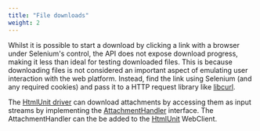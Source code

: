 ```yaml
---
title: "File downloads"
weight: 2
---
```


Whilst it is possible to start a download
by clicking a link with a browser under Selenium's control,
the API does not expose download progress,
making it less than ideal for testing downloaded files.
This is because downloading files is not considered an important aspect
of emulating user interaction with the web platform.
Instead, find the link using Selenium
(and any required cookies)
and pass it to a HTTP request library like
[libcurl](//curl.haxx.se/libcurl/).

The [HtmlUnit driver](https://github.com/SeleniumHQ/htmlunit-driver) can download attachments by accessing them as input streams by implementing the [AttachmentHandler](https://htmlunit.sourceforge.io/apidocs/com/gargoylesoftware/htmlunit/attachment/AttachmentHandler.html) interface. The AttachmentHandler can the be added to the [HtmlUnit](https://htmlunit.sourceforge.io/) WebClient.
